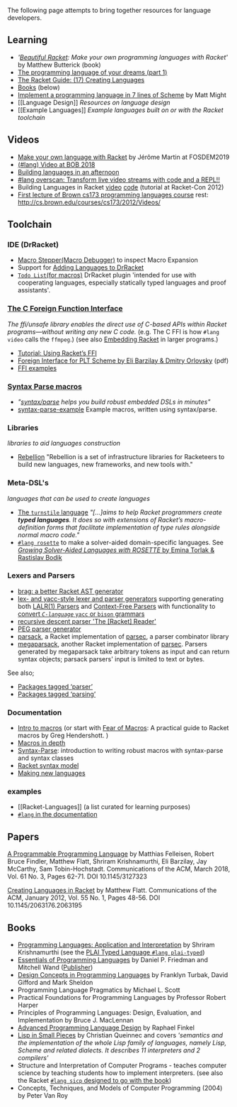 The following page attempts to bring together resources for language developers.

## Learning 
* _'[Beautiful Racket](https://beautifulracket.com): Make your own programming languages with Racket'_ by Matthew But­t­er­ick (book)
* [The programming language of your dreams (part 1)](http://rilouw.eu/article/the-programming-language-of-your-dreams-part-1)
* [The Racket Guide: (17) Creating Languages](https://docs.racket-lang.org/guide/languages.html)
* [Books](#Books) (below)
* [Implement a programming language in 7 lines of Scheme](http://matt.might.net/articles/implementing-a-programming-language/) by Matt Might
* [[Language Design]] _Resources on language design_
* [[Example Languages]] _Example languages built on or with the Racket toolchain_

## Videos
* [Make your own language with Racket](https://fosdem.org/2019/schedule/event/makeownlangracket/) by Jérôme Martin at FOSDEM2019
* [(#lang) Video at BOB 2018](https://lang.video/blog/2018/04/17/video-at-bob-2018/)
* [Building languages in an afternoon](https://youtu.be/TfehOLha-18)
* [#lang overscan: Transform live video streams with code and a REPL!!](https://youtu.be/2aOqaE6oByA)
* Building Languages in Racket  [video](https://youtu.be/y1rOWZkALto) [code](http://www.cs.utah.edu/plt/scratchy/)  (tutorial at Racket-Con 2012)
* [First lecture of Brown cs173 programming languages course](https://youtu.be/3N__tvmZrzc?t=2412) rest: <http://cs.brown.edu/courses/cs173/2012/Videos/>

## Toolchain   
### IDE (DrRacket)
  * [Macro Stepper(Macro Debugger)](https://docs.racket-lang.org/macro-debugger/index.html) to inspect Macro Expansion
  * Support for [Adding Languages to DrRacket](https://docs.racket-lang.org/tools/adding-languages.html#%28part._.Adding_.Arbitrary_.Languages_to_.Dr.Racket%29)
  * [`Todo List`(for macros)](https://docs.racket-lang.org/todo-list/index.html) DrRacket plugin 'intended for use with cooperating languages, especially statically typed languages and proof assistants'.
### [The C Foreign Function Interface](https://docs.racket-lang.org/foreign/index.html)  
_The ffi/unsafe library enables the direct use of C-based APIs within Racket programs—without writing any new C code._  (e.g. The C FFI is how `#lang video` calls the `ffmpeg`.) (see also [Embedding Racket](https://docs.racket-lang.org/inside/embedding.html) in larger programs.)
* [Tutorial: Using Racket’s FFI](http://prl.ccs.neu.edu/blog/2016/06/27/tutorial-using-racket-s-ffi/)
* [Foreign Interface for PLT Scheme by Eli Barzilay & Dmitry Orlovsky](https://www2.ccs.neu.edu/racket/pubs/scheme04-bo.pdf) (pdf)
* [FFI examples](https://github.com/dyoo/ffi-tutorial/tree/master/ffi/tutorial/examples)


### [Syntax Parse macros](https://docs.racket-lang.org/syntax/stxparse.html)  
* _"[syntax/parse](https://docs.racket-lang.org/syntax/stxparse.html) helps you build robust embedded DSLs in minutes"_
* [syntax-parse-example](https://github.com/bennn/syntax-parse-example) Example macros, written using syntax/parse.

### Libraries
_libraries to aid languages construction_ 
* [Rebellion](http://docs.racket-lang.org/rebellion@rebellion/index.html) "Rebellion is a set of infrastructure libraries for Racketeers to build new languages, new frameworks, and new tools with."

### Meta-DSL's 
_languages that can be used to create languages_ 
* [The `turnstile` language](https://docs.racket-lang.org/turnstile/) _"[...]aims to help Racket programmers create **typed languages**. It does so with extensions of Racket’s macro-definition forms that facilitate implementation of type rules alongside normal macro code."_ 
* [`#lang rosette`](https://docs.racket-lang.org/rosette-guide/ch_getting-started.html) to make a solver-aided domain-specific languages. See [_Growing Solver-Aided Languages with ROSETTE_ by Emina Torlak & Rastislav Bodik](https://homes.cs.washington.edu/~emina/pubs/rosette.onward13.pdf)

### Lexers and Parsers
  * [brag: a better Racket AST generator](https://docs.racket-lang.org/brag/)
  * [lex- and yacc-style lexer and parser generators](https://docs.racket-lang.org/br-parser-tools/index.html) supporting generating both [LALR(1) Parsers](https://docs.racket-lang.org/br-parser-tools/LALR_1__Parsers.html) and [Context-Free Parsers](https://docs.racket-lang.org/br-parser-tools/Context-Free_Parsers.html) with functionality to [convert _`C-language`_ `yacc` or `bison` grammars](https://docs.racket-lang.org/br-parser-tools/Converting_yacc_or_bison_Grammars.html)
  * [recursive descent parser 'The [Racket] Reader'](https://docs.racket-lang.org/reference/reader.html)
  * [PEG parser generator](https://docs.racket-lang.org/peg/index.html)
  * [parsack](https://docs.racket-lang.org/parsack/index.html), a Racket implementation of [parsec](https://pdfs.semanticscholar.org/11f3/5810d2b2353ad5a1d58b4843dcc1b1e3f84a.pdf), a parser combinator library
  * [megaparsack](https://docs.racket-lang.org/megaparsack/), another Racket implementation of [parsec](https://pdfs.semanticscholar.org/11f3/5810d2b2353ad5a1d58b4843dcc1b1e3f84a.pdf). Parsers generated by megaparsack take arbitrary tokens as input and can return syntax objects; parsack parsers' input is limited to text or bytes.

See also;
  * [Packages tagged ‘parser’](https://pkgd.racket-lang.org/pkgn/search?tags=parser)
  * [Packages tagged ‘parsing’](https://pkgd.racket-lang.org/pkgn/search?tags=parsing)


### Documentation
* [Intro to macros](https://docs.racket-lang.org/guide/macros.html)  (or start with [Fear of Macros](http://www.greghendershott.com/fear-of-macros/): A practical guide to Racket macros by Greg Hendershott.
)  
* [Macros in depth](https://docs.racket-lang.org/reference/Macros.html)  
* [Syntax-Parse](https://docs.racket-lang.org/syntax/stxparse.html): introduction to writing robust macros with syntax-parse and syntax classes
* [Racket syntax model](https://docs.racket-lang.org/reference/syntax-model.html)
* [Making new languages](https://docs.racket-lang.org/guide/hash-languages.html)

### examples

* [[Racket-Languages]] (a list curated for learning purposes)
* [`#lang` in the documentation](http://docs.racket-lang.org/search/index.html?q=H%3A) 
 
## Papers
[A Programmable Programming Language](https://cacm.acm.org/magazines/2018/3/225475-a-programmable-programming-language/fulltext) by Matthias Felleisen, Robert Bruce Findler, Matthew Flatt, Shriram Krishnamurthi, Eli Barzilay, Jay McCarthy, Sam Tobin-Hochstadt. Communications of the ACM, March 2018, Vol. 61 No. 3, Pages 62-71. DOI 10.1145/3127323

[Creating Languages in Racket](https://cacm.acm.org/magazines/2012/1/144809-creating-languages-in-racket/fulltext) by Matthew Flatt. Communications of the ACM, January 2012, Vol. 55 No. 1, Pages 48-56. DOI 10.1145/2063176.2063195

## Books

* [Programming Languages: Application and Interpretation](http://cs.brown.edu/courses/cs173/2012/book/) by Shriram Krishnamurthi (see the [PLAI Typed Language `#lang plai-typed`](https://docs.racket-lang.org/plai-typed/index.html))
* [Essentials of Programming Languages](http://www.eopl3.com) by Daniel P. Friedman and Mitchell Wand ([Publisher](https://mitpress.mit.edu/books/essentials-programming-languages-third-edition))
* [Design Concepts in Programming Languages](https://mitpress.mit.edu/books/design-concepts-programming-languages) by Franklyn Turbak, David Gifford and Mark Sheldon
* Programming Language Pragmatics by Michael L. Scott
* Practical Foundations for Programming Languages by Professor Robert Harper
* Principles of Programming Languages: Design, Evaluation, and Implementation by Bruce J. MacLennan
* [Advanced Programming Language Design](https://www.cs.uky.edu/~raphael/courses/CS655/Advanced_programming_language_design.pdf) by Raphael Finkel
* [Lisp in Small Pieces](https://pages.lip6.fr/Christian.Queinnec/WWW/LiSP.html) by Christian Queinnec and covers _'semantics and the implementation of the whole Lisp family of languages, namely Lisp, Scheme and related dialects. It describes 11 interpreters and 2 compilers'_
* Structure and Interpretation of Computer Programs - teaches computer science by teaching students how to implement interpreters. (see also the Racket [`#lang sicp` designed to go with the book](https://docs.racket-lang.org/sicp-manual/))
* Concepts, Techniques, and Models of Computer Programming (2004) by Peter Van Roy


